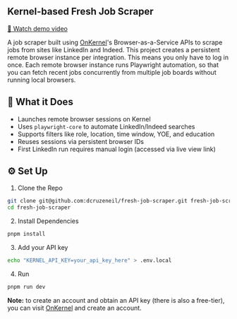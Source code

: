 ## Kernel-based Fresh Job Scraper
[🎥 Watch demo video](https://github.com/dcruzeneil/fresh-job-scraper/raw/main/assets/demo.mp4)

A job scraper built using [OnKernel](https://onkernel.com)'s Browser-as-a-Service APIs to scrape jobs from sites like LinkedIn and Indeed. This project creates a persistent remote browser instance per integration. This means you only have to log in once. Each remote browser instance runs Playwright automation, so that you can fetch recent jobs concurrently from multiple job boards without running local browsers.

## 🤖 What it Does
- Launches remote browser sessions on Kernel
- Uses `playwright-core` to automate LinkedIn/Indeed searches
- Supports filters like role, location, time window, YOE, and education
- Reuses sessions via persistent browser IDs
- First LinkedIn run requires manual login (accessed via live view link)

## ⚙️ Set Up
1. Clone the Repo
```bash
git clone git@github.com:dcruzeneil/fresh-job-scraper.git fresh-job-scraper
cd fresh-job-scraper
```

2. Install Dependencies
```bash
pnpm install
```

3. Add your API key
```bash
echo "KERNEL_API_KEY=your_api_key_here" > .env.local
```

4. Run
```bash
pnpm run dev
```

**Note:** to create an account and obtain an API key (there is also a free-tier), you can visit [OnKernel](https://onkernel.com/) and create an account.
